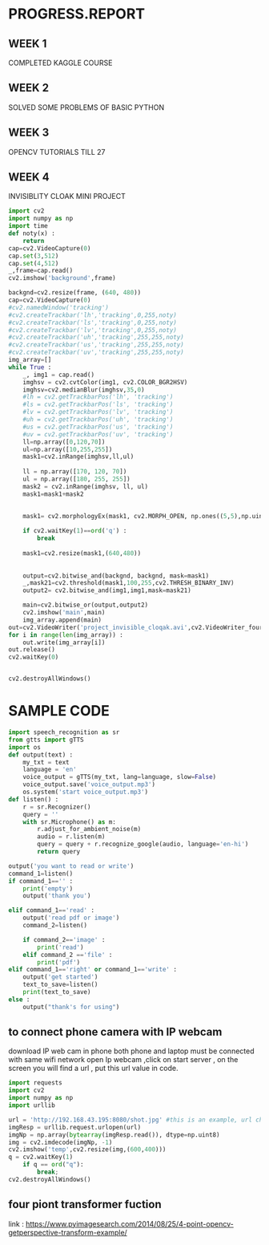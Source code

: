 # PROGRESS.REPORT
## WEEK 1 
COMPLETED KAGGLE COURSE
## WEEK 2
SOLVED SOME PROBLEMS OF BASIC PYTHON
## WEEK 3
OPENCV TUTORIALS TILL 27
## WEEK 4
INVISIBLITY CLOAK MINI PROJECT
```python
import cv2
import numpy as np
import time
def noty(x) :
    return
cap=cv2.VideoCapture(0)
cap.set(3,512)
cap.set(4,512)
_,frame=cap.read()
cv2.imshow('background',frame)

backgnd=cv2.resize(frame, (640, 480))
cap=cv2.VideoCapture(0)
#cv2.namedWindow('tracking')
#cv2.createTrackbar('lh','tracking',0,255,noty)
#cv2.createTrackbar('ls','tracking',0,255,noty)
#cv2.createTrackbar('lv','tracking',0,255,noty)
#cv2.createTrackbar('uh','tracking',255,255,noty)
#cv2.createTrackbar('us','tracking',255,255,noty)
#cv2.createTrackbar('uv','tracking',255,255,noty)
img_array=[]
while True :
    _, img1 = cap.read()
    imghsv = cv2.cvtColor(img1, cv2.COLOR_BGR2HSV)
    imghsv=cv2.medianBlur(imghsv,35,0)
    #lh = cv2.getTrackbarPos('lh', 'tracking')
    #ls = cv2.getTrackbarPos('ls', 'tracking')
    #lv = cv2.getTrackbarPos('lv', 'tracking')
    #uh = cv2.getTrackbarPos('uh', 'tracking')
    #us = cv2.getTrackbarPos('us', 'tracking')
    #uv = cv2.getTrackbarPos('uv', 'tracking')
    ll=np.array([0,120,70])
    ul=np.array([10,255,255])
    mask1=cv2.inRange(imghsv,ll,ul)
    
    ll = np.array([170, 120, 70])
    ul = np.array([180, 255, 255])
    mask2 = cv2.inRange(imghsv, ll, ul)
    mask1=mask1+mask2
    

    mask1= cv2.morphologyEx(mask1, cv2.MORPH_OPEN, np.ones((5,5),np.uint8))
    
    if cv2.waitKey(1)==ord('q') :
        break
    
    mask1=cv2.resize(mask1,(640,480))
    
    
    output=cv2.bitwise_and(backgnd, backgnd, mask=mask1)
    _,mask21=cv2.threshold(mask1,100,255,cv2.THRESH_BINARY_INV)
    output2= cv2.bitwise_and(img1,img1,mask=mask21)

    main=cv2.bitwise_or(output,output2)
    cv2.imshow('main',main)
    img_array.append(main)
out=cv2.VideoWriter('project_invisible_cloqak.avi',cv2.VideoWriter_fourcc(*'DIVX'),15,(640,480))
for i in range(len(img_array)) :
    out.write(img_array[i])
out.release()
cv2.waitKey(0)


cv2.destroyAllWindows()
```
# SAMPLE CODE
```python
import speech_recognition as sr
from gtts import gTTS
import os
def output(text) :
    my_txt = text
    language = 'en'
    voice_output = gTTS(my_txt, lang=language, slow=False)
    voice_output.save('voice_output.mp3')
    os.system('start voice_output.mp3')
def listen() :
    r = sr.Recognizer()
    query = ''
    with sr.Microphone() as m:
        r.adjust_for_ambient_noise(m)
        audio = r.listen(m)
        query = query + r.recognize_google(audio, language='en-hi')
        return query

output('you want to read or write')
command_1=listen()
if command_1=='' :
    print('empty')
    output('thank you')

elif command_1=='read' :
    output('read pdf or image')
    command_2=listen()

    if command_2=='image' :
        print('read')
    elif command_2 =='file' :
        print('pdf')
elif command_1=='right' or command_1=='write' :
    output('get started')
    text_to_save=listen()
    print(text_to_save)
else :
    output("thank's for using")

```
## to connect phone camera with IP webcam
download IP web cam in phone 
both phone and laptop must be connected with same wifi network
open Ip webcam ,click on start server , on the screen you will find a url , put this url value in code.
```python
import requests
import cv2
import numpy as np
import urllib

url = 'http://192.168.43.195:8080/shot.jpg' #this is an example, url changes every time
imgResp = urllib.request.urlopen(url)
imgNp = np.array(bytearray(imgResp.read()), dtype=np.uint8)
img = cv2.imdecode(imgNp, -1)
cv2.imshow('temp',cv2.resize(img,(600,400)))
q = cv2.waitKey(1)
    if q == ord("q"):
        break;
cv2.destroyAllWindows()
```
## four piont transformer fuction
link : https://www.pyimagesearch.com/2014/08/25/4-point-opencv-getperspective-transform-example/


